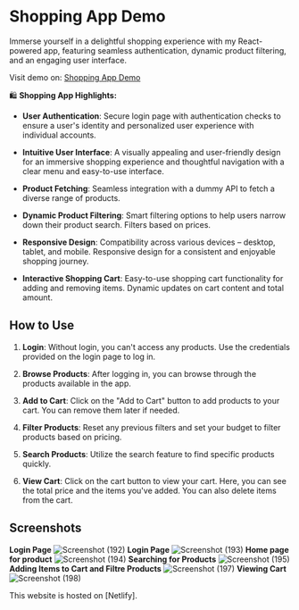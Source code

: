 

# Shopping App Demo

Immerse yourself in a delightful shopping experience with my React-powered app, featuring seamless authentication, dynamic product filtering, and an engaging user interface.

Visit demo on: [Shopping App Demo](https://shopping-app-by-sumit.netlify.app/)

🛍️ **Shopping App Highlights:**

- **User Authentication**: Secure login page with authentication checks to ensure a user's identity and personalized user experience with individual accounts.

- **Intuitive User Interface**: A visually appealing and user-friendly design for an immersive shopping experience and thoughtful navigation with a clear menu and easy-to-use interface.

- **Product Fetching**: Seamless integration with a dummy API to fetch a diverse range of products.

- **Dynamic Product Filtering**: Smart filtering options to help users narrow down their product search. Filters based on prices.

- **Responsive Design**: Compatibility across various devices – desktop, tablet, and mobile. Responsive design for a consistent and enjoyable shopping journey.

- **Interactive Shopping Cart**: Easy-to-use shopping cart functionality for adding and removing items. Dynamic updates on cart content and total amount.

## How to Use

1. **Login**: Without login, you can't access any products. Use the credentials provided on the login page to log in.
   
2. **Browse Products**: After logging in, you can browse through the products available in the app.

3. **Add to Cart**: Click on the "Add to Cart" button to add products to your cart. You can remove them later if needed.

4. **Filter Products**: Reset any previous filters and set your budget to filter products based on pricing.

5. **Search Products**: Utilize the search feature to find specific products quickly.

6. **View Cart**: Click on the cart button to view your cart. Here, you can see the total price and the items you've added. You can also delete items from the cart.

## Screenshots
**Login Page**
![Screenshot (192)](https://github.com/SumitMARSS/shopping-app-demo/assets/112120780/691f09cd-6d4c-4bae-b05a-2996bc4464d0)
**Login Page**
![Screenshot (193)](https://github.com/SumitMARSS/shopping-app-demo/assets/112120780/b70ae227-00b4-4ce9-9065-a6fc773d74b0)
**Home page for product**
![Screenshot (194)](https://github.com/SumitMARSS/shopping-app-demo/assets/112120780/3bc52235-ecf4-4f2b-b729-ea7342ab8e0c)
**Searching for Products**
![Screenshot (195)](https://github.com/SumitMARSS/shopping-app-demo/assets/112120780/a6d22236-6057-4145-8719-5af4724c634b)
**Adding Items to Cart and Filtre Products**
![Screenshot (197)](https://github.com/SumitMARSS/shopping-app-demo/assets/112120780/1a849e00-425b-4b59-bdfb-ea98d0a687ce)
**Viewing Cart**
![Screenshot (198)](https://github.com/SumitMARSS/shopping-app-demo/assets/112120780/bc0311d4-05ce-4f23-a607-6dd8b6e57b75)

This website is hosted on [Netlify].

